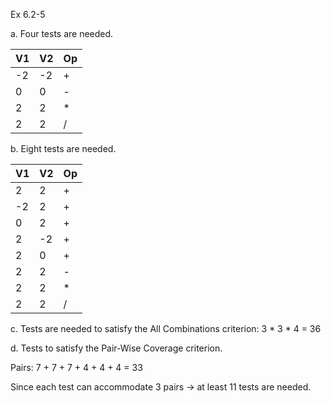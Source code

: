 Ex 6.2-5

a. Four tests are needed.

| V1   | V2   | Op   |
| ---- | ---- | ---- |
| -2   | -2   | +    |
| 0    | 0    | -    |
| 2    | 2    | *    |
| 2    | 2    | /    |

b. Eight tests are needed.

| V1   | V2   | Op   |
| ---- | ---- | ---- |
| 2    | 2    | +    |
| -2   | 2    | +    |
| 0    | 2    | +    |
| 2    | -2   | +    |
| 2    | 0    | +    |
| 2    | 2    | -    |
| 2    | 2    | *    |
| 2    | 2    | /    |

c. Tests are needed to satisfy the All Combinations criterion: 3 * 3 * 4 = 36

d. Tests to satisfy the Pair-Wise Coverage criterion.

Pairs: 7 + 7 + 7 + 4 + 4 + 4 = 33

Since each test can accommodate 3 pairs -> at least 11 tests are needed.

